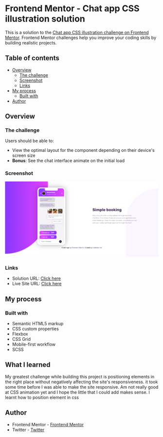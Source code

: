# Frontend Mentor - Chat app CSS illustration solution

This is a solution to the [Chat app CSS illustration challenge on Frontend Mentor](https://www.frontendmentor.io/challenges/chat-app-css-illustration-O5auMkFqY). Frontend Mentor challenges help you improve your coding skills by building realistic projects.

## Table of contents

- [Overview](#overview)
  - [The challenge](#the-challenge)
  - [Screenshot](#screenshot)
  - [Links](#links)
- [My process](#my-process)
  - [Built with](#built-with)
- [Author](#author)


## Overview

### The challenge

Users should be able to:

- View the optimal layout for the component depending on their device's screen size
- **Bonus**: See the chat interface animate on the initial load

### Screenshot

![](./images/screenshot.PNG)

### Links

- Solution URL: [Click here](https://www.frontendmentor.io/solutions/chat-app-illustrustion-OWqls5xfU8)
- Live Site URL: [Click here](https://chat-app-coderdannie.netlify.app/)

## My process

### Built with

- Semantic HTML5 markup
- CSS custom properties
- Flexbox
- CSS Grid
- Mobile-first workflow
- SCSS

## What I learned

My greatest challenge while building this project is positioning elements in the right place without negatively affecting the site's responsiveness. it took some time before I was able to make the site responsive.
Am not really good at CSS animation yet and I hope the little that I could add makes sense. I learnt how to position element in css

## Author

- Frontend Mentor - [Frontend Mentor](https://www.frontendmentor.io/profile/coderdannie)
- Twitter - [Twitter](https://www.twitter.com/coderdannie)
